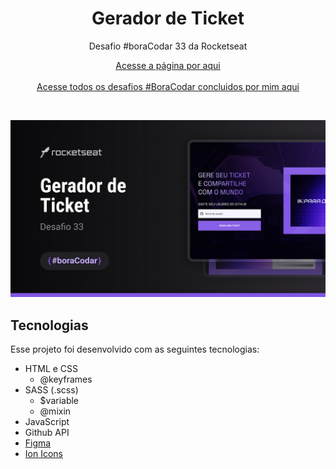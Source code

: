 <h1 align="center">Gerador de Ticket</h1>

<p align="center">Desafio #boraCodar 33 da Rocketseat</p>

<p align="center">
    <a href="https://lucasregisdemoraes.github.io/boracodar/challenges/gerador-de-ticket">Acesse a página por aqui</a>
    <br>
    <br>
    <a href="https://lucasregisdemoraes.github.io/boracodar">Acesse todos os desafios #BoraCodar concluidos por mim aqui</a>
</p>

<br>

<p align="center">
    <img src="../../previews/gerador-de-ticket.jpg">
</p>

## Tecnologias

Esse projeto foi desenvolvido com as seguintes tecnologias:

- HTML e CSS
    - @keyframes
- SASS (.scss)
    - $variable
    - @mixin
- JavaScript
- Github API
- [Figma](https://www.figma.com)
- [Ion Icons](https://ionic.io/ionicons)